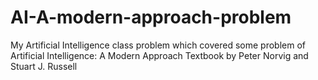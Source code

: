 # AI-A-modern-approach-problem
 My Artificial Intelligence class problem which covered some problem of Artificial Intelligence: A Modern Approach Textbook by Peter Norvig and Stuart J. Russell
